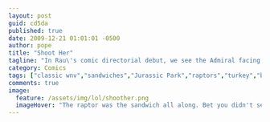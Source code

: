 ```yaml
---
layout: post
guid: cd5da
published: true
date: 2009-12-21 01:01:01 -0500
author: pope
title: "Shoot Her"
tagline: "In Rau\'s comic directorial debut, we see the Admiral facing a situation that we all know too well. "
category: Comics
tags: ["classic wnv","sandwiches","Jurassic Park","raptors","turkey","bacon","now I'm hungry"]
comments: true 
image:
  feature: /assets/img/lol/shoother.png
  imageHover: "The raptor was the sandwich all along. Bet you didn't see that twist coming."
---
```


